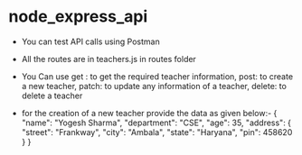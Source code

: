 # node_express_api

* You can test API calls using Postman
* All the routes are in teachers.js in routes folder 
* You Can use 
    get : to get the required teacher information, 
    post: to create a new teacher, 
    patch: to update any information of a teacher, 
    delete: to delete a teacher


* for the creation of a new teacher provide the data as given below:-
    {
        "name": "Yogesh Sharma",
        "department": "CSE",
        "age": 35,
        "address": {
            "street": "Frankway",
            "city": "Ambala",
            "state": "Haryana",
            "pin": 458620
        }
    }



